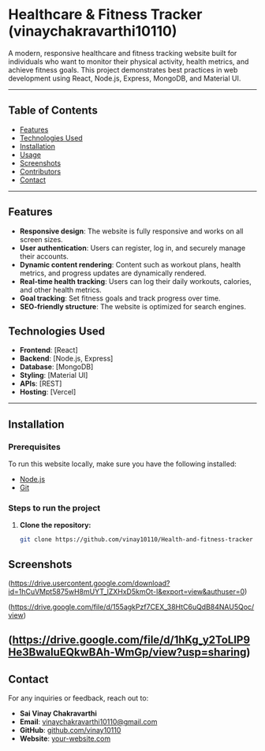 # Healthcare & Fitness Tracker (vinaychakravarthi10110)

A modern, responsive healthcare and fitness tracking website built for individuals who want to monitor their physical activity, health metrics, and achieve fitness goals. This project demonstrates best practices in web development using React, Node.js, Express, MongoDB, and Material UI.

---

## Table of Contents

- [Features](#features)
- [Technologies Used](#technologies-used)
- [Installation](#installation)
- [Usage](#usage)
- [Screenshots](#screenshots)
- [Contributors](#contributors)
- [Contact](#contact)

---

## Features

- **Responsive design**: The website is fully responsive and works on all screen sizes.
- **User authentication**: Users can register, log in, and securely manage their accounts.
- **Dynamic content rendering**: Content such as workout plans, health metrics, and progress updates are dynamically rendered.
- **Real-time health tracking**: Users can log their daily workouts, calories, and other health metrics.
- **Goal tracking**: Set fitness goals and track progress over time.
- **SEO-friendly structure**: The website is optimized for search engines.

## Technologies Used

- **Frontend**: [React]
- **Backend**: [Node.js, Express]
- **Database**: [MongoDB]
- **Styling**: [Material UI]
- **APIs**: [REST]
- **Hosting**: [Vercel]

---

## Installation

### Prerequisites
To run this website locally, make sure you have the following installed:
- [Node.js](https://nodejs.org/)
- [Git](https://git-scm.com/)

### Steps to run the project
1. **Clone the repository:**
   ```bash
   git clone https://github.com/vinay10110/Health-and-fitness-tracker


## Screenshots

(https://drive.usercontent.google.com/download?id=1hCuVMpt5875wH8mUYT_lZXHxD5kmOt-I&export=view&authuser=0)


(https://drive.google.com/file/d/155agkPzf7CEX_38HtC6uQdB84NAU5Qoc/view)

(https://drive.google.com/file/d/1hKg_y2ToLIP9He3BwaluEQkwBAh-WmGp/view?usp=sharing)
---


## Contact

For any inquiries or feedback, reach out to:

- **Sai Vinay Chakravarthi**
- **Email**: [vinaychakravarthi10110@gmail.com](mailto:vinaychakravarthi10110@gmail.com)
- **GitHub**: [github.com/vinay10110](https://github.com/vinay10110)
- **Website**: [your-website.com](https://your-website.com)
